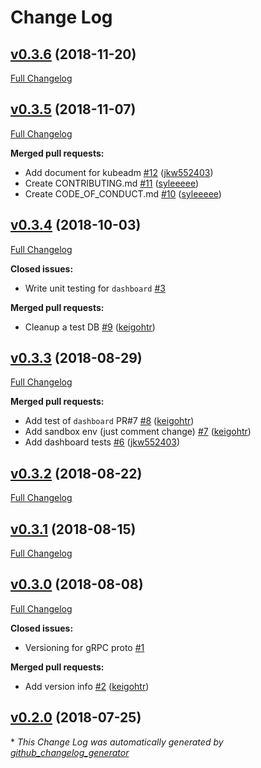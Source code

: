 # Change Log

## [v0.3.6](https://github.com/drucker/drucker-parent/tree/v0.3.6) (2018-11-20)
[Full Changelog](https://github.com/drucker/drucker-parent/compare/v0.3.5...v0.3.6)

## [v0.3.5](https://github.com/drucker/drucker-parent/tree/v0.3.5) (2018-11-07)
[Full Changelog](https://github.com/drucker/drucker-parent/compare/v0.3.4...v0.3.5)

**Merged pull requests:**

- Add document for kubeadm [\#12](https://github.com/drucker/drucker-parent/pull/12) ([jkw552403](https://github.com/jkw552403))
- Create CONTRIBUTING.md [\#11](https://github.com/drucker/drucker-parent/pull/11) ([syleeeee](https://github.com/syleeeee))
- Create CODE\_OF\_CONDUCT.md [\#10](https://github.com/drucker/drucker-parent/pull/10) ([syleeeee](https://github.com/syleeeee))

## [v0.3.4](https://github.com/drucker/drucker-parent/tree/v0.3.4) (2018-10-03)
[Full Changelog](https://github.com/drucker/drucker-parent/compare/v0.3.3...v0.3.4)

**Closed issues:**

- Write unit testing for `dashboard` [\#3](https://github.com/drucker/drucker-parent/issues/3)

**Merged pull requests:**

- Cleanup a test DB [\#9](https://github.com/drucker/drucker-parent/pull/9) ([keigohtr](https://github.com/keigohtr))

## [v0.3.3](https://github.com/drucker/drucker-parent/tree/v0.3.3) (2018-08-29)
[Full Changelog](https://github.com/drucker/drucker-parent/compare/v0.3.2...v0.3.3)

**Merged pull requests:**

- Add test of `dashboard` PR\#7 [\#8](https://github.com/drucker/drucker-parent/pull/8) ([keigohtr](https://github.com/keigohtr))
- Add sandbox env \(just comment change\) [\#7](https://github.com/drucker/drucker-parent/pull/7) ([keigohtr](https://github.com/keigohtr))
- Add dashboard tests [\#6](https://github.com/drucker/drucker-parent/pull/6) ([jkw552403](https://github.com/jkw552403))

## [v0.3.2](https://github.com/drucker/drucker-parent/tree/v0.3.2) (2018-08-22)
[Full Changelog](https://github.com/drucker/drucker-parent/compare/v0.3.1...v0.3.2)

## [v0.3.1](https://github.com/drucker/drucker-parent/tree/v0.3.1) (2018-08-15)
[Full Changelog](https://github.com/drucker/drucker-parent/compare/v0.3.0...v0.3.1)

## [v0.3.0](https://github.com/drucker/drucker-parent/tree/v0.3.0) (2018-08-08)
[Full Changelog](https://github.com/drucker/drucker-parent/compare/v0.2.0...v0.3.0)

**Closed issues:**

- Versioning for gRPC proto [\#1](https://github.com/drucker/drucker-parent/issues/1)

**Merged pull requests:**

- Add version info [\#2](https://github.com/drucker/drucker-parent/pull/2) ([keigohtr](https://github.com/keigohtr))

## [v0.2.0](https://github.com/drucker/drucker-parent/tree/v0.2.0) (2018-07-25)


\* *This Change Log was automatically generated by [github_changelog_generator](https://github.com/skywinder/Github-Changelog-Generator)*